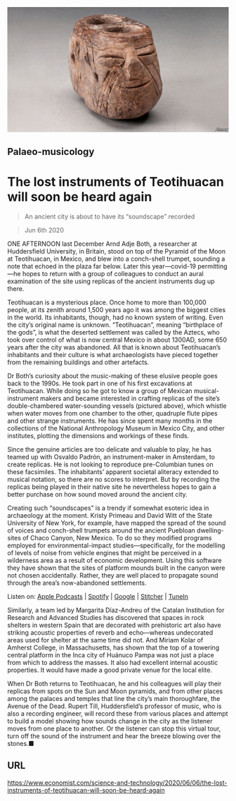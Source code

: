 ![](./images/20200606_STP001_0.jpg)

## Palaeo-musicology

# The lost instruments of Teotihuacan will soon be heard again

> An ancient city is about to have its “soundscape” recorded

> Jun 6th 2020

ONE AFTERNOON last December Arnd Adje Both, a researcher at Huddersfield University, in Britain, stood on top of the Pyramid of the Moon at Teotihuacan, in Mexico, and blew into a conch-shell trumpet, sounding a note that echoed in the plaza far below. Later this year—covid-19 permitting—he hopes to return with a group of colleagues to conduct an aural examination of the site using replicas of the ancient instruments dug up there.

Teotihuacan is a mysterious place. Once home to more than 100,000 people, at its zenith around 1,500 years ago it was among the biggest cities in the world. Its inhabitants, though, had no known system of writing. Even the city’s original name is unknown. “Teotihuacan”, meaning “birthplace of the gods”, is what the deserted settlement was called by the Aztecs, who took over control of what is now central Mexico in about 1300AD, some 650 years after the city was abandoned. All that is known about Teotihuacan’s inhabitants and their culture is what archaeologists have pieced together from the remaining buildings and other artefacts.

Dr Both’s curiosity about the music-making of these elusive people goes back to the 1990s. He took part in one of his first excavations at Teotihuacan. While doing so he got to know a group of Mexican musical-instrument makers and became interested in crafting replicas of the site’s double-chambered water-sounding vessels (pictured above), which whistle when water moves from one chamber to the other, quadruple flute pipes and other strange instruments. He has since spent many months in the collections of the National Anthropology Museum in Mexico City, and other institutes, plotting the dimensions and workings of these finds.

Since the genuine articles are too delicate and valuable to play, he has teamed up with Osvaldo Padrón, an instrument-maker in Amsterdam, to create replicas. He is not looking to reproduce pre-Columbian tunes on these facsimiles. The inhabitants’ apparent societal aliteracy extended to musical notation, so there are no scores to interpret. But by recording the replicas being played in their native site he nevertheless hopes to gain a better purchase on how sound moved around the ancient city.

Creating such “soundscapes” is a trendy if somewhat esoteric idea in archaeology at the moment. Kristy Primeau and David Witt of the State University of New York, for example, have mapped the spread of the sound of voices and conch-shell trumpets around the ancient Puebloan dwelling-sites of Chaco Canyon, New Mexico. To do so they modified programs employed for environmental-impact studies—specifically, for the modelling of levels of noise from vehicle engines that might be perceived in a wilderness area as a result of economic development. Using this software they have shown that the sites of platform mounds built in the canyon were not chosen accidentally. Rather, they are well placed to propagate sound through the area’s now-abandoned settlements.



Listen on: [Apple Podcasts](https://www.economist.com/https://itunes.apple.com/us/podcast/id1449631195?mt=2&ls=1) | [Spotify](https://www.economist.com/https://open.spotify.com/show/12zKAMNyS2GNentUzxq9QN) | [Google](https://www.economist.com/https://www.google.com/podcasts?feed=aHR0cHM6Ly9yc3MuYWNhc3QuY29tL3RoZWludGVsbGlnZW5jZXBvZGNhc3Q) | [Stitcher](https://www.economist.com/https://www.stitcher.com/s?fid=357733&refid=stpr) | [TuneIn](https://www.economist.com/https://tunein.com/podcasts/News--Politics-Podcasts/The-Intelligence-p1186979/)

Similarly, a team led by Margarita Díaz-Andreu of the Catalan Institution for Research and Advanced Studies has discovered that spaces in rock shelters in western Spain that are decorated with prehistoric art also have striking acoustic properties of reverb and echo—whereas undecorated areas used for shelter at the same time did not. And Miriam Kolar of Amherst College, in Massachusetts, has shown that the top of a towering central platform in the Inca city of Huánuco Pampa was not just a place from which to address the masses. It also had excellent internal acoustic properties. It would have made a good private venue for the local elite.

When Dr Both returns to Teotihuacan, he and his colleagues will play their replicas from spots on the Sun and Moon pyramids, and from other places among the palaces and temples that line the city’s main thoroughfare, the Avenue of the Dead. Rupert Till, Huddersfield’s professor of music, who is also a recording engineer, will record these from various places and attempt to build a model showing how sounds change in the city as the listener moves from one place to another. Or the listener can stop this virtual tour, turn off the sound of the instrument and hear the breeze blowing over the stones.■

## URL

https://www.economist.com/science-and-technology/2020/06/06/the-lost-instruments-of-teotihuacan-will-soon-be-heard-again
